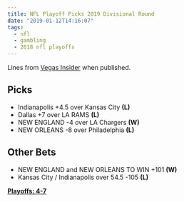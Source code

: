 ```yaml
---
title: NFL Playoff Picks 2019 Divisional Round
date: "2019-01-12T14:16:07"
tags:
  - nfl
  - gambling
  - 2018 nfl playoffs
---
```


Lines from [Vegas Insider](http://www.vegasinsider.com/nfl/matchups/matchups.cfm/week/19/season/2018) when published.

## Picks

- Indianapolis +4.5 over Kansas City **(L)**
- Dallas +7 over LA RAMS **(L)**
- NEW ENGLAND -4 over LA Chargers **(W)**
- NEW ORLEANS -8 over Philadelphia **(L)**

## Other Bets

- NEW ENGLAND and NEW ORLEANS TO WIN +101 **(W)**
- Kansas City / Indianapolis over 54.5 -105 **(L)**

**[Playoffs: 4-7](/tags/2018-nfl-playoffs)**
